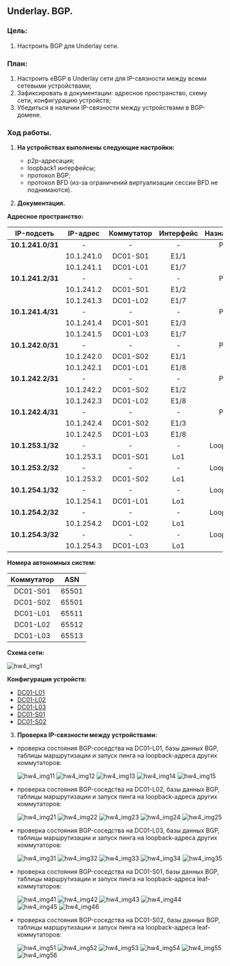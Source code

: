 ## **Underlay. BGP.**

### **Цель:**

 1) Настроить BGP для Underlay сети.
  
### **План:**
    
 1) Настроить eBGP в Underlay сети для IP-связности между всеми сетевыми устройствами;
 2) Зафиксировать в документации: адресное пространство, схему сети, конфигурацию устройств;
 3) Убедиться в наличии IP-связности между устройствами в BGP-домене.

 ### **Ход работы.**

1) **На устройствах выполнены следующие настройки:**
    * p2p-адресация;
    * loopback1 интерфейсы;
    * протокол BGP;
    * протокол BFD (из-за ограничений виртуализации сессии BFD не поднимаются).

2) **Документация.**

 **Адресное пространство:**

|    IP-подсеть     |      IP-адрес     |      Коммутатор     |     Интерфейс      |     Назначение     |
|:-----------------:|:-----------------:|:-------------------:|:------------------:|:------------------:|
| **10.1.241.0/31** |         -         |          -          |          -         |         P2P        |
|                   |    10.1.241.0     |      DC01-S01       |        E1/1        |          -         |
|                   |    10.1.241.1     |      DC01-L01       |        E1/7        |          -         |
| **10.1.241.2/31** |         -         |          -          |          -         |         P2P        |
|                   |    10.1.241.2     |      DC01-S01       |        E1/2        |          -         |
|                   |    10.1.241.3     |      DC01-L02       |        E1/7        |          -         |
| **10.1.241.4/31** |         -         |          -          |          -         |         P2P        |
|                   |    10.1.241.4     |      DC01-S01       |        E1/3        |          -         |
|                   |    10.1.241.5     |      DC01-L03       |        E1/7        |          -         |
| **10.1.242.0/31** |         -         |          -          |          -         |         P2P        |
|                   |    10.1.242.0     |      DC01-S02       |        E1/1        |          -         |
|                   |    10.1.242.1     |      DC01-L01       |        E1/8        |          -         |
| **10.1.242.2/31** |         -         |          -          |          -         |         P2P        |
|                   |    10.1.242.2     |      DC01-S02       |        E1/2        |          -         |
|                   |    10.1.242.3     |      DC01-L02       |        E1/8        |          -         |
| **10.1.242.4/31** |         -         |          -          |          -         |         P2P        |
|                   |    10.1.242.4     |      DC01-S02       |        E1/3        |          -         |
|                   |    10.1.242.5     |      DC01-L03       |        E1/8        |          -         |
| **10.1.253.1/32** |         -         |          -          |         -          |       Loopback     |
|                   |    10.1.253.1     |      DC01-S01       |        Lo1         |          -         |
| **10.1.253.2/32** |         -         |          -          |         -          |       Loopback     |
|                   |    10.1.253.2     |      DC01-S02       |        Lo1         |          -         |
| **10.1.254.1/32** |         -         |          -          |         -          |       Loopback     |
|                   |    10.1.254.1     |      DC01-L01       |        Lo1         |          -         |
| **10.1.254.2/32** |         -         |          -          |         -          |       Loopback     |
|                   |    10.1.254.2     |      DC01-L02       |        Lo1         |          -         |
| **10.1.254.3/32** |         -         |          -          |         -          |       Loopback     |
|                   |    10.1.254.3     |      DC01-L03       |        Lo1         |          -         |

**Номера автономных систем:**

|     Коммутатор     |         ASN        |
|:------------------:|:------------------:|
|      DC01-S01      |        65501       |
|      DC01-S02      |        65501       |
|      DC01-L01      |        65511       |
|      DC01-L02      |        65512       |
|      DC01-L03      |        65513       |


**Схема сети:**

![hw4_img1](attach/HW4_topology.png)

**Конфигурация устройств:**

* [DC01-L01](attach/DC01-L01.conf)
* [DC01-L02](attach/DC01-L02.conf)
* [DC01-L03](attach/DC01-L03.conf)
* [DC01-S01](attach/DC01-S01.conf)
* [DC01-S02](attach/DC01-S02.conf)

3) **Проверка IP-связности между устройствами:**

 - проверка состояния BGP-соседства на DC01-L01, базы данных BGP, таблицы маршрутизации и запуск пинга на loopback-адреса других коммутаторов:

    ![hw4_img11](attach/L01_nbr1.png)
    ![hw4_img12](attach/L01_nbr2.png)
    ![hw4_img13](attach/L01_db.png)
    ![hw4_img14](attach/L01_route.png)
    ![hw4_img15](attach/L01_ping.png)

 - проверка состояния BGP-соседства на DC01-L02, базы данных BGP, таблицы маршрутизации и запуск пинга на loopback-адреса других коммутаторов:

    ![hw4_img21](attach/L02_nbr1.png)
    ![hw4_img22](attach/L02_nbr2.png)
    ![hw4_img23](attach/L02_db.png)
    ![hw4_img24](attach/L02_route.png)
    ![hw4_img25](attach/L02_ping.png)

 - проверка состояния BGP-соседства на DC01-L03, базы данных BGP, таблицы маршрутизации и запуск пинга на loopback-адреса других коммутаторов:

    ![hw4_img31](attach/L03_nbr1.png)
    ![hw4_img32](attach/L03_nbr2.png)
    ![hw4_img33](attach/L03_db.png)
    ![hw4_img34](attach/L03_route.png)
    ![hw4_img35](attach/L03_ping.png)

 - проверка состояния BGP-соседства на DC01-S01, базы данных BGP, таблицы маршрутизации и запуск пинга на loopback-адреса leaf-коммутаторов:

    ![hw4_img41](attach/S01_nbr1.png)
    ![hw4_img42](attach/S01_nbr2.png)
    ![hw4_img43](attach/S01_nbr3.png)
    ![hw4_img44](attach/S01_db.png)
    ![hw4_img45](attach/S01_route.png)
    ![hw4_img46](attach/S01_ping.png)

 - проверка состояния BGP-соседства на DC01-S02, базы данных BGP, таблицы маршрутизации и запуск пинга на loopback-адреса leaf-коммутаторов:

    ![hw4_img51](attach/S02_nbr1.png)
    ![hw4_img52](attach/S02_nbr2.png)
    ![hw4_img53](attach/S02_nbr3.png)
    ![hw4_img54](attach/S02_db.png)
    ![hw4_img55](attach/S02_route.png)
    ![hw4_img56](attach/S02_ping.png)
